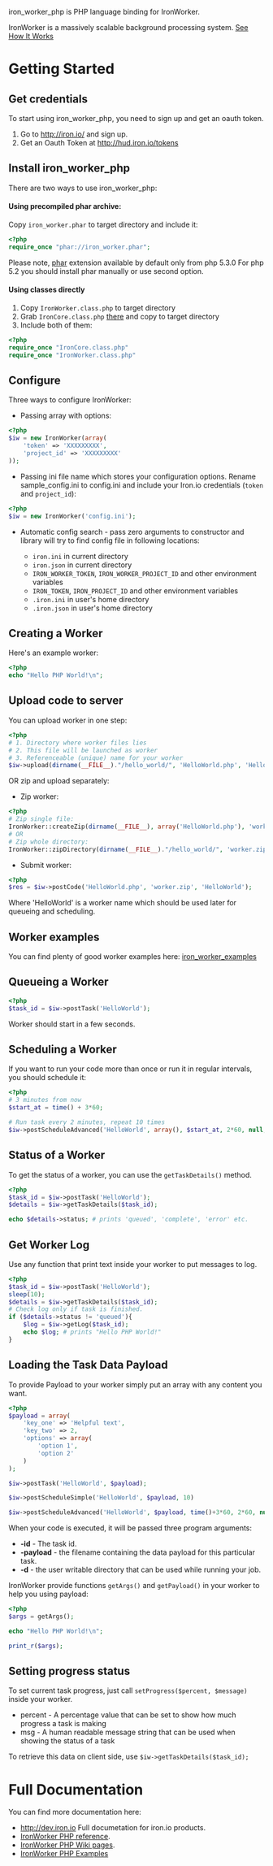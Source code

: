 iron_worker_php is PHP language binding for IronWorker.

IronWorker is a massively scalable background processing system.
[See How It Works](http://www.iron.io/products/worker/how)

# Getting Started


## Get credentials
To start using iron_worker_php, you need to sign up and get an oauth token.

1. Go to http://iron.io/ and sign up.
2. Get an Oauth Token at http://hud.iron.io/tokens

## Install iron_worker_php

There are two ways to use iron_worker_php:

#### Using precompiled phar archive:

Copy `iron_worker.phar` to target directory and include it:

```php
<?php
require_once "phar://iron_worker.phar";
```

Please note, [phar](http://php.net/manual/en/book.phar.php) extension available by default only from php 5.3.0
For php 5.2 you should install phar manually or use second option.

#### Using classes directly

1. Copy `IronWorker.class.php` to target directory
2. Grab `IronCore.class.php` [there](https://github.com/iron-io/iron_core_php) and copy to target directory
3. Include both of them:

```php
<?php
require_once "IronCore.class.php"
require_once "IronWorker.class.php"
```

## Configure
Three ways to configure IronWorker:

* Passing array with options:

```php
<?php
$iw = new IronWorker(array(
    'token' => 'XXXXXXXXX',
    'project_id' => 'XXXXXXXXX'
));
```
* Passing ini file name which stores your configuration options. Rename sample_config.ini to config.ini and include your Iron.io credentials (`token` and `project_id`):

```php
<?php
$iw = new IronWorker('config.ini');
```

* Automatic config search - pass zero arguments to constructor and library will try to find config file in following locations:

    * `iron.ini` in current directory
    * `iron.json` in current directory
    * `IRON_WORKER_TOKEN`, `IRON_WORKER_PROJECT_ID` and other environment variables
    * `IRON_TOKEN`, `IRON_PROJECT_ID` and other environment variables
    * `.iron.ini` in user's home directory
    * `.iron.json` in user's home directory

## Creating a Worker

Here's an example worker:

```php
<?php
echo "Hello PHP World!\n";
```
## Upload code to server

You can upload worker in one step:

```php
<?php
# 1. Directory where worker files lies
# 2. This file will be launched as worker
# 3. Referenceable (unique) name for your worker
$iw->upload(dirname(__FILE__)."/hello_world/", 'HelloWorld.php', 'HelloWorld');

```
OR zip and upload separately:

* Zip worker:

```php
<?php
# Zip single file:
IronWorker::createZip(dirname(__FILE__), array('HelloWorld.php'), 'worker.zip', true);
# OR
# Zip whole directory:
IronWorker::zipDirectory(dirname(__FILE__)."/hello_world/", 'worker.zip', true);
```
* Submit worker:

```php
<?php
$res = $iw->postCode('HelloWorld.php', 'worker.zip', 'HelloWorld');
```
Where 'HelloWorld' is a worker name which should be used later for queueing and scheduling.

## Worker examples

You can find plenty of good worker examples here: [iron_worker_examples](https://github.com/iron-io/iron_worker_examples/tree/master/php)

## Queueing a Worker

```php
<?php
$task_id = $iw->postTask('HelloWorld');
```
Worker should start in a few seconds.

## Scheduling a Worker
If you want to run your code more than once or run it in regular intervals, you should schedule it:

```php
<?php
# 3 minutes from now
$start_at = time() + 3*60;

# Run task every 2 minutes, repeat 10 times
$iw->postScheduleAdvanced('HelloWorld', array(), $start_at, 2*60, null, 10);
```

## Status of a Worker
To get the status of a worker, you can use the ```getTaskDetails()``` method.

```php
<?php
$task_id = $iw->postTask('HelloWorld');
$details = $iw->getTaskDetails($task_id);

echo $details->status; # prints 'queued', 'complete', 'error' etc.
```

## Get Worker Log

Use any function that print text inside your worker to put messages to log.

```php
<?php
$task_id = $iw->postTask('HelloWorld');
sleep(10);
$details = $iw->getTaskDetails($task_id);
# Check log only if task is finished.
if ($details->status != 'queued'){
    $log = $iw->getLog($task_id);
    echo $log; # prints "Hello PHP World!"
}
```

## Loading the Task Data Payload

To provide Payload to your worker simply put an array with any content you want.

```php
<?php
$payload = array(
    'key_one' => 'Helpful text',
    'key_two' => 2,
    'options' => array(
        'option 1',
        'option 2'
    )
);

$iw->postTask('HelloWorld', $payload);

$iw->postScheduleSimple('HelloWorld', $payload, 10)

$iw->postScheduleAdvanced('HelloWorld', $payload, time()+3*60, 2*60, null, 5);
```

When your code is executed, it will be passed three program arguments:

* **-id** - The task id.
* **-payload** - the filename containing the data payload for this particular task.
* **-d** - the user writable directory that can be used while running your job.

IronWorker provide functions `getArgs()` and `getPayload()` in your worker to help you using payload:

```php
<?php
$args = getArgs();

echo "Hello PHP World!\n";

print_r($args);

```

## Setting progress status

To set current task progress, just call `setProgress($percent, $message)` inside your worker.

* percent - A percentage value that can be set to show how much progress a task is making
* msg - A human readable message string that can be used when showing the status of a task

To retrieve this data on client side, use `$iw->getTaskDetails($task_id);`

# Full Documentation

You can find more documentation here:

* http://dev.iron.io Full documetation for iron.io products.
* [IronWorker PHP reference](http://iron-io.github.com/iron_worker_php/).
* [IronWorker PHP Wiki pages](https://github.com/iron-io/iron_worker_php/wiki).
* [IronWorker PHP Examples](https://github.com/iron-io/iron_worker_examples/tree/master/php)